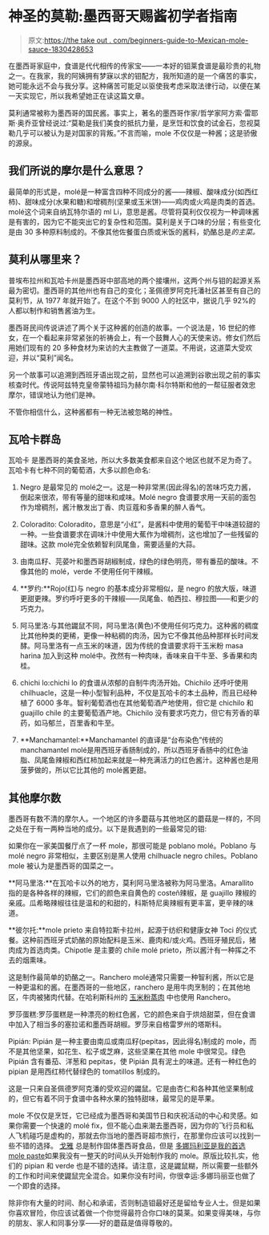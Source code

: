 # 神圣的莫勒:墨西哥天赐酱初学者指南

> 原文:[https://the take out . com/beginners-guide-to-Mexican-mole-sauce-1830428653](https://thetakeout.com/beginners-guide-to-mexican-mole-sauce-1830428653)

在墨西哥家庭中，食谱是代代相传的传家宝——一本好的钼莱食谱是最珍贵的礼物之一。在我家，我的阿姨拥有梦寐以求的钼配方，我所知道的是一个痛苦的事实，她可能永远不会与我分享。这种痛苦可能足以驱使我考虑采取法律行动，以便在某一天实现它，所以我希望她正在读这篇文章。

莫利通常被称为墨西哥的国民酱。事实上，著名的墨西哥作家/哲学家阿方索·雷耶斯·奥乔亚曾经说过:“莫勒是我们美食的抵抗力量，是烹饪和饮食的试金石，忽视莫勒几乎可以被认为是对国家的背叛。”不言而喻，mole 不仅仅是一种酱；这是骄傲的源泉。

## 我们所说的摩尔是什么意思？

最简单的形式是，molé是一种富含四种不同成分的酱——辣椒、酸味成分(如西红柿)、甜味成分(水果和糖)和增稠剂(坚果或玉米饼)——鸡肉或火鸡是肉类的首选。molé这个词来自纳瓦特尔语的 ml Li，意思是酱。尽管将莫利仅仅视为一种调味酱是有害的，因为它不能突出它的复杂性和范围。莫利是关于口味的分层；有些变化是由 30 多种原料制成的。不像其他佐餐蛋白质或米饭的酱料，奶酪总是*的主菜。*

## 莫利从哪里来？

普埃布拉州和瓦哈卡州是墨西哥中部高地的两个接壤州，这两个州与钼的起源关系最为密切。墨西哥的其他州也有自己的变化；圣佩德罗阿克托潘社区甚至有自己的莫利节，从 1977 年就开始了。在这个不到 9000 人的社区中，据说几乎 92%的人都以制作和销售酱油为生。

墨西哥民间传说讲述了两个关于这种酱的创造的故事。一个说法是，16 世纪的修女，在一个看起来非常紧张的祈祷会上，有一个鼓舞人心的天使来访。修女们然后用她们现有的 20 多种食材为来访的大主教做了一道菜。不用说，这道菜大受欢迎，并以“莫利”闻名。

另一个故事可以追溯到西班牙语出现之前，显然也可以追溯到谷歌出现之前的事实核查时代。传说阿兹特克皇帝蒙特祖玛为赫尔南·科尔特斯和他的一帮征服者效忠摩尔，错误地认为他们是神。

不管你相信什么，这种酱都有一种无法被忽略的神性。

## 瓦哈卡群岛

瓦哈卡 是墨西哥的美食圣地，所以大多数美食都来自这个地区也就不足为奇了。瓦哈卡有七种不同的葡萄酒，大多以颜色命名:

1.  Negro 是最常见的 molé之一。这是一种非常黑(因此得名)的苦味巧克力酱，倒起来很浓，带有等量的甜味和咸味。Molé negro 食谱要求用一天前的面包作为增稠剂，酱汁散发出丁香、肉豆蔻和多香果的醉人香气。

2.  Coloradito: Coloradito，意思是“小红”，是酱料中使用的葡萄干中味道较甜的一种。一些食谱要求在调味汁中使用大蕉作为增稠剂，这也增加了一些残留的甜味。这款 molé完全依赖智利凤尾鱼，需要适量的大蒜。

3.  由南瓜籽、芫荽叶和墨西哥胡椒制成，绿色的绿色明亮，带有番茄的酸味。不像其他的 molé，verde 不使用任何干辣椒。

4.  **罗约:**Rojo(红)与 negro 的基本成分非常相似，是 negro 的放大版，味道更甜更辣。罗约呼吁更多的干辣椒——凤尾鱼、帕西拉、穆拉图——和更少的巧克力。
5.  阿马里洛:与其他鼹鼠不同，阿马里洛(黄色)不使用任何巧克力。这种酱的稠度比其他种类的更稀，更像一种粘稠的肉汤，因为它不像其他品种那样长时间发酵。阿马里洛有一点玉米的味道，因为传统的食谱要求将干玉米粉 masa harina 加入到这种 molé中。孜然有一种肉味，香味来自干牛至、多香果和肉桂。

6.  chichi lo:chichi lo 的食谱从浓郁的自制牛肉汤开始。Chichilo 还呼吁使用 chilhuacle，这是一种小型智利品种，不仅是瓦哈卡的本土品种，而且已经种植了 6000 多年。智利葡萄酒也在其他葡萄酒产地使用，但它是 chichilo 和 guajillo chile 的主要葡萄酒产地。Chichilo 没有要求巧克力，但它有芳香的草药，如马郁兰，百里香和牛至。

7.  **Manchamantel:**Manchamantel 的直译是“台布染色”传统的 manchamantel molé是用西班牙香肠制成的，所以西班牙香肠中的红色油脂、凤尾鱼辣椒和西红柿加起来就是一种充满活力的红色酱汁。这种酱也是用菠萝做的，所以它比其他的 molé酱更甜。

## **其他摩尔数**

墨西哥有数不清的摩尔人。一个地区的许多蘑菇与其他地区的蘑菇是一样的，不同之处在于有一两种当地的成分。以下是我遇到的一些最常见的钼:

如果你在一家美国餐厅点了一杯 mole，那很可能是 poblano molé。Poblano 与 molé negro 非常相似，主要区别是黑人使用 chilhuacle negro chiles。Poblano mole 被认为是墨西哥的国菜之一。

**阿马里洛:**在瓦哈卡以外的地方，莫利阿马里洛被称为阿马里洛。Amarallito 指的是各种各样的辣椒，它们的颜色来自黄色的 costeñ辣椒，是 guajillo 辣椒的亲戚。瓜希略辣椒往往是温和的和甜的，科斯特尼奥辣椒有更丰富，更辛辣的味道。

**彼尔托:**mole prieto 来自特拉斯卡拉州，起源于纺织和健康女神 Toci 的仪式餐。这种前西班牙式奶酪的原始配料是玉米、鹿肉和/或火鸡。西班牙殖民后，猪肉成为首选肉类。Chipotle 是主要的 chile molé prieto，所以酱汁有一种挥之不去的烟熏味。

这是制作最简单的奶酪之一。Ranchero molé通常只需要一种智利酱，所以它是一种更温和的酱。在墨西哥的一些地区，ranchero 是用牛肉烹制的；在其他地区，牛肉被猪肉代替。在哈利斯科州的 [玉米粉蒸肉](https://thetakeout.com/what-is-tamales-dia-de-los-muertos-1830134492) 中也使用 Ranchero。

罗莎蛋糕:罗莎蛋糕是一种漂亮的粉红色酱，它的颜色来自于烘焙甜菜，但在食谱中加入了相当多的塞拉诺和墨西哥胡椒。罗莎来自格雷罗州的塔斯科。

Pipián: Pipián 是一种主要由南瓜或南瓜籽(pepitas，因此得名)制成的 mole，而不是其他坚果，如花生、松子或芝麻，这些坚果在其他 mole 中很常见。绿色 Pipián 含有番茄、洋葱和 pepitas，使 Pipián 具有泥土的味道。还有一种红色的 pipian 是用西红柿代替绿色的 tomatillos 制成的。

这是一只来自圣佩德罗阿克潘的受欢迎的鼹鼠。它是由杏仁和各种其他坚果制成的，但它有着不同于食谱中各种水果的独特甜味，最常见的是苹果。

mole 不仅仅是烹饪，它已经成为墨西哥和美国节日和庆祝活动的中心和灵感。如果你需要一个快速的 molé fix，但不能心血来潮去墨西哥，因为你的飞行员和私人飞机碰巧是虚构的，那就去你当地的墨西哥超市旅行，在那里你应该可以找到一些不错的选择。 [<u>戈雅</u>](https://www.goya.com/en/products/cooking-bases-sauces-and-marinades/cooking-bases#mole) 总是制作固体墨西哥食品，但是 [<u>多娜玛利亚是我的首选 mole paste</u>](http://www.donamariamole.com/)如果我没有一整天的时间从头开始制作我的 mole。原版比较扎实，他们的 pipian 和 verde 也是不错的选择。请注意，这是鼹鼠糊，所以需要一些额外的工作和时间来使鼹鼠完全混合。如果你没有时间，你很幸运:多娜玛丽亚也做了一个即食的选择。

除非你有大量的时间、耐心和承诺，否则制造钼最好还是留给专业人士。但是如果你喜欢冒险，你应该试着做一个你觉得最符合你口味的莫莱。如果变得美味，与你的朋友、家人和同事分享——好的蘑菇是值得尊敬的。